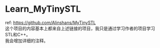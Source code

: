 # Learn_MyTinySTL  
ref: https://github.com/Alinshans/MyTinySTL  
这个项目的内容基本上都来自上述链接的项目，我只是通过学习作者的项目学习STL和C++。  
我会增加详细的注释。
